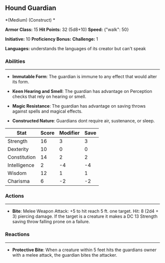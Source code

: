## Hound Guardian
*(Medium) (Construct) *

**Armor Class:** 15
**Hit Points:** 32 (5d8+10)
**Speed:** {"walk": 50}

**Initiative:** 10
**Proficiency Bonus:**
**Challenge:** 1

**Languages:** understands the languages of its creator but can't speak

### Abilities
 --- 
- **Immutable Form**: The guardian is immune to any effect that would alter its form.

- **Keen Hearing and Smell**: The guardian has advantage on Perception checks that rely on hearing or smell.

- **Magic Resistance**: The guardian has advantage on saving throws against spells and magical effects.

- **Constructed Nature**: Guardians dont require air, sustenance, or sleep.



| Stat | Score | Modifier | Save |
| ---- | ---- | ---- | ---- |
| Strength | 16 | 3 | 3 |
| Dexterity | 10 | 0 | 0 |
| Constitution | 14 | 2 | 2 |
| Intelligence | 2 | -4 | -4 |
| Wisdom | 12 | 1 | 1 |
| Charisma | 6 | -2 | -2 |

### Actions
 --- 
- **Bite**: Melee Weapon Attack: +5 to hit  reach 5 ft.  one target. Hit: 8 (2d4 + 3) piercing damage. If the target is a creature  it makes a DC 13 Strength saving throw  falling prone on a failure.

### Reactions
 --- 
- **Protective Bite**: When a creature within 5 feet hits the guardians owner with a melee attack, the guardian bites the attacker.

